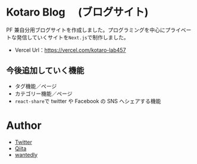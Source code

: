# Kotaro Blog 　(ブログサイト)

PF 兼自分用ブログサイトを作成しました。プログラミングを中心にプライベートな発信していくサイトを`Next.js`で制作しました。

<!-- <img width="980" alt="スクリーンショット 2021-05-22 15 38 43" src="https://user-images.githubusercontent.com/69884513/119217335-7d3fb800-bb14-11eb-921f-64220507fec8.png"> -->

- Vercel Url：https://vercel.com/kotaro-lab457

## 今後追加していく機能

- タグ機能／ページ
- カテゴリー機能／ページ
- `react-share`で twitter や Facebook の SNS へシェアする機能

# Author

- [Twitter](https://twitter.com/programming0457)
- [Qiita](https://qiita.com/s_taro)
- [wantedly](https://www.wantedly.com/id/suzukikkk)
